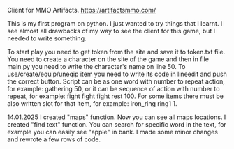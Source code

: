 Client for MMO Artifacts.
https://artifactsmmo.com/

This is my first program on python. I just wanted to try things that I learnt. I see almost all drawbacks of my way to see the client for this game, but I needed to write something.

To start play you need to get token from the site and save it to token.txt file. You need to create a character on the site of the game and then in file main.py you need to write the character's name on line 50.
To use/create/equip/uneqip item you need to write its code in lineedit and push the correct button.
Script can be as one word with number to repeat action, for example: gathering 50, or it can be sequence of action with number to repeat, for example: fight fight fight rest 100.
For some items there must be also written slot for that item, for example: iron_ring ring1 1.


14.01.2025
I created "maps" function. Now you can see all maps locations.
I created "find text" function. You can search for specific word in the text, for example you can easily see "apple" in bank.
I made some minor changes and rewrote a few rows of code.

